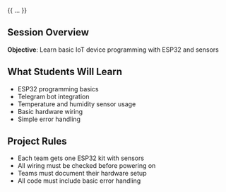 {{ ... }}

## **Session Overview**
**Objective**: Learn basic IoT device programming with ESP32 and sensors

## **What Students Will Learn**
- ESP32 programming basics
- Telegram bot integration
- Temperature and humidity sensor usage
- Basic hardware wiring
- Simple error handling

## **Project Rules**
- Each team gets one ESP32 kit with sensors
- All wiring must be checked before powering on
- Teams must document their hardware setup
- All code must include basic error handling
